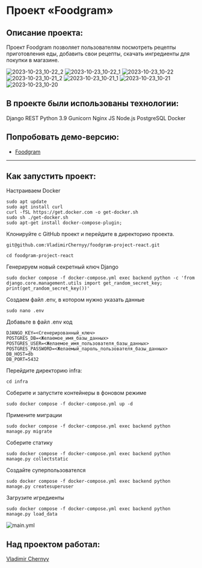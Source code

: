 #  Проект «Foodgram»

## Описание проекта:

Проект Foodgram позволяет пользователям посмотреть рецепты приготовления еды, 
добавить свои рецепты, скачать ингредиенты для покупки в магазине.

![2023-10-23_10-22_2](https://github.com/VladimirChernyy/foodgram-project-react/assets/116533449/a5b82aaa-490d-4bd2-9182-d2eb7a98ea32)
![2023-10-23_10-22_1](https://github.com/VladimirChernyy/foodgram-project-react/assets/116533449/abe1daca-8f99-4d3c-a713-3b4f16e6939c)
![2023-10-23_10-22](https://github.com/VladimirChernyy/foodgram-project-react/assets/116533449/144a6e9e-e131-458d-bfbc-df39d4123688)
![2023-10-23_10-21_2](https://github.com/VladimirChernyy/foodgram-project-react/assets/116533449/a6a88bb3-ae6c-4ddd-934f-05b97ee87f29)
![2023-10-23_10-21_1](https://github.com/VladimirChernyy/foodgram-project-react/assets/116533449/e924bded-45a0-4dab-b911-bf88faab525e)
![2023-10-23_10-21](https://github.com/VladimirChernyy/foodgram-project-react/assets/116533449/8ea9a0f9-fbd4-451e-b685-d42ad2176a76)
![2023-10-23_10-20](https://github.com/VladimirChernyy/foodgram-project-react/assets/116533449/21f5936d-cfe8-497a-9898-ddc1417b270b)


## В проекте были использованы технологии:
Django REST
Python 3.9
Gunicorn
Nginx
JS
Node.js
PostgreSQL
Docker

## Попробовать демо-версию:
* [Foodgram](https://ya-foodgramm.ddns.net)
---

## Как запустить проект:



 Настраиваем Docker
``` 
sudo apt update
sudo apt install curl
curl -fSL https://get.docker.com -o get-docker.sh
sudo sh ./get-docker.sh
sudo apt-get install docker-compose-plugin;
``` 
Клонируйте с GitHub проект и перейдите в директорию проекта.
``` 
git@github.com:VladimirChernyy/foodgram-project-react.git

cd foodgram-project-react
``` 
Генерируем новый секретный ключ Django

```
sudo docker compose -f docker-compose.yml exec backend python -c 'from django.core.management.utils import get_random_secret_key; print(get_random_secret_key())'
```

Создаем файл .env, в котором нужно указать данные

``` 
sudo nano .env
```
Добавьте в файл .env код  

```
DJANGO_KEY=<Сгенерированный_ключ>
POSTGRES_DB=<Желаемое_имя_базы_данных>
POSTGRES_USER=<Желаемое_имя_пользователя_базы_данных>
POSTGRES_PASSWORD=<Желаемый_пароль_пользователя_базы_данных>
DB_HOST=db
DB_PORT=5432
```
Перейдите директорию infra:

```
cd infra
```

Соберите и запустите контейнеры в фоновом режиме
```
sudo docker compose -f docker-compose.yml up -d
```
Примените миграции
```
sudo docker compose -f docker-compose.yml exec backend python manage.py migrate
```
Соберите статику
```
sudo docker compose -f docker-compose.yml exec backend python manage.py collectstatic
```

Создайте суперпользователся
```
sudo docker compose -f docker-compose.yml exec backend python manage.py createsuperuser
```

Загрузите игредиенты 
```
sudo docker compose -f docker-compose.yml exec backend python manage.py load_data
```

![main.yml](https://github.com/VladimirChernyy/foodgram-project-react/actions/workflows/main.yml/badge.svg)

## Над проектом работал:
[Vladimir Chernyy](https://github.com/VladimirChernyy)
